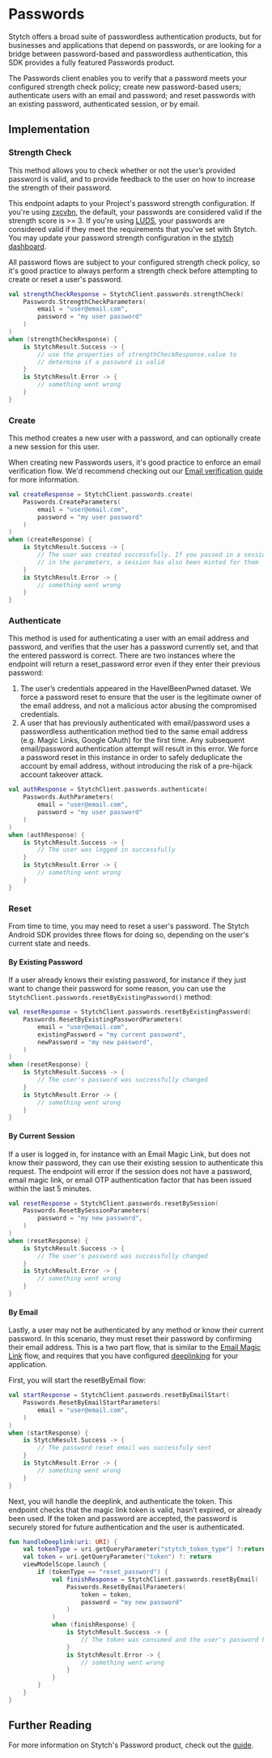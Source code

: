 # Passwords
Stytch offers a broad suite of passwordless authentication products, but for businesses and applications that depend on passwords, or are looking for a bridge between password-based and passwordless authentication, this SDK provides a fully featured Passwords product.

The Passwords client enables you to verify that a password meets your configured strength check policy; create new password-based users; authenticate users with an email and password; and reset passwords with an existing password, authenticated session, or by email.

## Implementation

### Strength Check
This method allows you to check whether or not the user’s provided password is valid, and to provide feedback to the user on how to increase the strength of their password.

This endpoint adapts to your Project's password strength configuration. If you're using  [zxcvbn](https://stytch.com/docs/guides/passwords/strength-policy), the default, your passwords are considered valid if the strength score is >= 3. If you're using  [LUDS](https://stytch.com/docs/guides/passwords/strength-policy), your passwords are considered valid if they meet the requirements that you've set with Stytch. You may update your password strength configuration in the  [stytch dashboard](https://stytch.com/dashboard/password-strength-config).

All password flows are subject to your configured strength check policy, so it's good practice to always perform a strength check before attempting to create or reset a user's password.

```kotlin
val strengthCheckResponse = StytchClient.passwords.strengthCheck(  
    Passwords.StrengthCheckParameters(  
        email = "user@email.com",  
        password = "my user password"  
    )  
)  
when (strengthCheckResponse) {  
    is StytchResult.Success -> {  
        // use the properties of strengthCheckResponse.value to
        // determine if a password is valid
    }
    is StytchResult.Error -> {  
        // something went wrong  
    }
}
```

### Create
This method creates a new user with a password, and can optionally create a new session for this user. 

When creating new Passwords users, it's good practice to enforce an email verification flow. We'd recommend checking out our  [Email verification guide](https://stytch.com/docs/guides/passwords/email-verification/overview)  for more information.

```kotlin
val createResponse = StytchClient.passwords.create(  
    Passwords.CreateParameters(  
        email = "user@email.com",  
        password = "my user password"  
    )  
)  
when (createResponse) {  
    is StytchResult.Success -> {  
        // The user was created successfully. If you passed in a session duration
        // in the parameters, a session has also been minted for them
    }
    is StytchResult.Error -> {  
        // something went wrong  
    }
}
```

### Authenticate
This method is used for authenticating a user with an email address and password, and verifies that the user has a password currently set, and that the entered password is correct. There are two instances where the endpoint will return a  reset_password  error even if they enter their previous password:

1.  The user’s credentials appeared in the HaveIBeenPwned dataset. We force a password reset to ensure that the user is the legitimate owner of the email address, and not a malicious actor abusing the compromised credentials.
2.   A user that has previously authenticated with email/password uses a passwordless authentication method tied to the same email address (e.g. Magic Links, Google OAuth) for the first time. Any subsequent email/password authentication attempt will result in this error. We force a password reset in this instance in order to safely deduplicate the account by email address, without introducing the risk of a pre-hijack account takeover attack.

```kotlin
val authResponse = StytchClient.passwords.authenticate(  
    Passwords.AuthParameters(  
        email = "user@email.com",  
        password = "my user password"  
    )  
)  
when (authResponse) {  
    is StytchResult.Success -> {  
        // The user was logged in successfully
    }
    is StytchResult.Error -> {  
        // something went wrong
    }
}
```

### Reset
From time to time, you may need to reset a user's password. The Stytch Android SDK provides three flows for doing so, depending on the user's current state and needs.

#### By Existing Password
If a user already knows their existing password, for instance if they just want to change their password for some reason, you can use the `StytchClient.passwords.resetByExistingPassword()` method:

```kotlin
val resetResponse = StytchClient.passwords.resetByExistingPassword(  
    Passwords.ResetByExistingPasswordParameters(  
        email = "user@email.com",
        existingPassword = "my current password",
        newPassword = "my new password",
    )  
)  
when (resetResponse) {  
    is StytchResult.Success -> {  
        // The user's password was successfully changed
    }
    is StytchResult.Error -> {  
        // something went wrong
    }
}
```

#### By Current Session
If a user is logged in, for instance with an Email Magic Link, but does not know their password, they can use their existing session to authenticate this request. The endpoint will error if the session does not have a password, email magic link, or email OTP authentication factor that has been issued within the last 5 minutes.

```kotlin
val resetResponse = StytchClient.passwords.resetBySession(  
    Passwords.ResetBySessionParameters(  
        password = "my new password",
    )  
)  
when (resetResponse) {  
    is StytchResult.Success -> {  
        // The user's password was successfully changed
    }
    is StytchResult.Error -> {  
        // something went wrong
    }
}
```

#### By Email
Lastly, a user may not be authenticated by any method or know their current password. In this scenario, they must reset their password by confirming their email address. This is a two part flow, that is similar to the [Email Magic Link](./EmailMagicLink.md) flow, and requires that you have configured [deeplinking](./Deeplinks.md) for your application.

First, you will start the resetByEmail flow:
```kotlin
val startResponse = StytchClient.passwords.resetByEmailStart(
    Passwords.ResetByEmailStartParameters(  
        email = "user@email.com",  
    )
)
when (startResponse) {  
    is StytchResult.Success -> {
        // The password reset email was successfuly sent
    }
    is StytchResult.Error -> {
        // something went wrong
    }
}
```

Next, you will handle the deeplink, and authenticate the token. This endpoint checks that the magic link token is valid, hasn’t expired, or already been used. If the token and password are accepted, the password is securely stored for future authentication and the user is authenticated.
```kotlin
fun handleDeeplink(uri: URI) {
    val tokenType = uri.getQueryParameter("stytch_token_type") ?:return
    val token = uri.getQueryParameter("token") ?: return
    viewModelScope.launch {
        if (tokenType == "reset_password") {
            val finishResponse = StytchClient.passwords.resetByEmail(
                Passwords.ResetByEmailParameters(
                    token = token,
                    password = "my new password"
                )
            )
            when (finishResponse) {  
                is StytchResult.Success -> {  
                    // The token was consumed and the user's password has been changed
                }
                is StytchResult.Error -> {  
                    // something went wrong
                }
            }
        }
    }
}
```

## Further Reading
For more information on Stytch's Password product, check out the [guide](https://stytch.com/docs/guides/passwords/api).